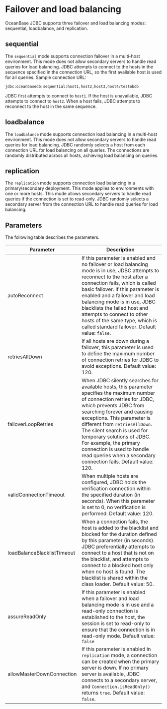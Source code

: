 Failover and load balancing 
================================================

OceanBase JDBC supports three failover and load balancing modes: sequential, loadbalance, and replication. 

sequential 
----------------------------

The `sequential` mode supports connection failover in a multi-host environment. This mode does not allow secondary servers to handle read queries for load balancing. JDBC attempts to connect to the hosts in the sequence specified in the connection URL, so the first available host is used for all queries.
Sample connection URL:

```unknow
jdbc:oceanbasedb:sequential:host1,host2,host3,host4/testobdb
```



JDBC first attempts to connect to `host1`. If the host is unavailable, JDBC attempts to connect to `host2`. When a host fails, JDBC attempts to reconnect to the host in the same sequence. 

loadbalance 
-----------------------------

The `loadbalance` mode supports connection load balancing in a multi-host environment. This mode does not allow secondary servers to handle read queries for load balancing. JDBC randomly selects a host from each connection URL for load balancing on all queries. The connections are randomly distributed across all hosts, achieving load balancing on queries. 

replication 
-----------------------------

The `replication` mode supports connection load balancing in a primary/secondary deployment. This mode applies to environments with one or more hosts. This mode allows secondary servers to handle read queries if the connection is set to read-only. JDBC randomly selects a secondary server from the connection URL to handle read queries for load balancing. 

Parameters 
----------------------------

The following table describes the parameters. 


|        **Parameter**        |                                                                                                                                                                                                                     **Description**                                                                                                                                                                                                                      |
|-----------------------------|----------------------------------------------------------------------------------------------------------------------------------------------------------------------------------------------------------------------------------------------------------------------------------------------------------------------------------------------------------------------------------------------------------------------------------------------------------|
| autoReconnect               | If this parameter is enabled and no failover or load balancing mode is in use, JDBC attempts to reconnect to the host after a connection fails, which is called basic failover.  If this parameter is enabled and a failover and load balancing mode is in use, JDBC blacklists the failed host and attempts to connect to other hosts of the same type, which is called standard failover.  Default value: `false`.     |
| retriesAllDown              | If all hosts are down during a failover, this parameter is used to define the maximum number of connection retries for JDBC to avoid exceptions.  Default value: 120.                                                                                                                                                                                                                                                                    |
| failoverLoopRetries         | When JDBC silently searches for available hosts, this parameter specifies the maximum number of connection retries for JDBC, which prevents JDBC from searching forever and causing exceptions. This parameter is different from `retriesAllDown`. The silent search is used for temporary solutions of JDBC. For example, the primary connection is used to handle read queries when a secondary connection fails.  Default value: 120. |
| validConnectionTimeout      | When multiple hosts are configured, JDBC holds the verification connection within the specified duration (in seconds). When this parameter is set to 0, no verification is performed.  Default value: 120.                                                                                                                                                                                                                               |
| loadBalanceBlacklistTimeout | When a connection fails, the host is added to the blacklist and blocked for the duration defined by this parameter (in seconds). JDBC preferentially attempts to connect to a host that is not on the blacklist, and attempts to connect to a blocked host only when no host is found.  The blacklist is shared within the class loader.  Default value: 50.                                                             |
| assureReadOnly              | If this parameter is enabled when a failover and load balancing mode is in use and a read-only connection is established to the host, the session is set to read-only to ensure that the connection is in read-only mode.  Default value: `false`                                                                                                                                                                                        |
| allowMasterDownConnection   | If this parameter is enabled in `replication` mode, a connection can be created when the primary server is down. If no primary server is available, JDBC connects to a secondary server, and `Connection.isReadOnly()` returns `true`.  Default value: `false`.                                                                                                                                                                          |


